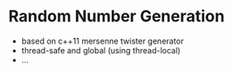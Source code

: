 # Random Number Generation

- based on c++11 mersenne twister generator
- thread-safe and global (using thread-local)
- ...
